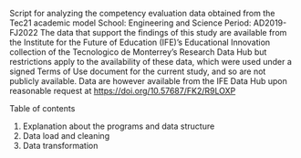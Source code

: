 Script for analyzing the competency evaluation data obtained from the Tec21 academic model
School: Engineering and Science
Period: AD2019-FJ2022
The data that support the findings of this study are available from the Institute for the Future of Education (IFE)’s Educational Innovation collection of the Tecnologico de Monterrey’s Research Data Hub but restrictions apply to the availability of these data, which were used under a signed Terms of Use document for the current study, and so are not publicly available. Data are however available from the IFE Data Hub upon reasonable request at https://doi.org/10.57687/FK2/R9LOXP

Table of contents                                      
1. Explanation about the programs and data structure
2. Data load and cleaning
3. Data transformation
